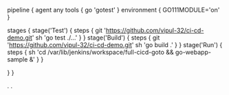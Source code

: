 pipeline {
  agent any
  tools {
      go 'gotest'
  }
  environment {
      GO111MODULE='on'
  }
  
  stages {
    stage('Test') {
      steps {
        git 'https://github.com/vipul-32/ci-cd-demo.git'
        sh 'go test ./...'
      }
    }
    stage('Build') {
        steps {
        git 'https://github.com/vipul-32/ci-cd-demo.git'
        sh 'go build .'
        }
    }
    stage('Run') {
        steps {
            sh 'cd /var/lib/jenkins/workspace/full-cicd-goto && go-webapp-sample &'
        }
    }

  }
}

.
.
